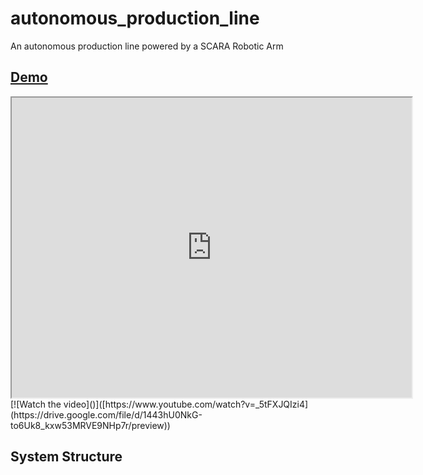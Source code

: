 # autonomous_production_line
An autonomous production line powered by a SCARA Robotic Arm

## [Demo](https://drive.google.com/file/d/1443hU0NkG-to6Uk8_kxw53MRVE9NHp7r/view?usp=sharing)
<iframe src="https://drive.google.com/file/d/1443hU0NkG-to6Uk8_kxw53MRVE9NHp7r/preview" width="640" height="480" allow="autoplay"></iframe>
[![Watch the video]()]([https://www.youtube.com/watch?v=_5tFXJQIzi4](https://drive.google.com/file/d/1443hU0NkG-to6Uk8_kxw53MRVE9NHp7r/preview))

## System Structure
